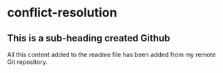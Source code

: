 # conflict-resolution

## This is a sub-heading created Github

All this content added to the readme file has been added from my remote Git repository.
